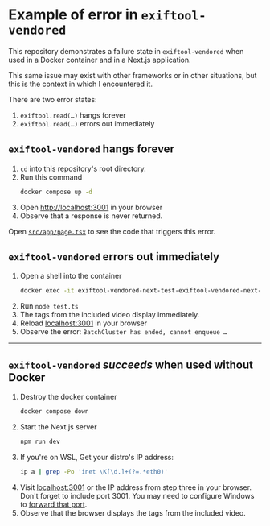 # Example of error in `exiftool-vendored`

This repository demonstrates a failure state in `exiftool-vendored` when used in a Docker container and in a Next.js application.

This same issue may exist with other frameworks or in other situations, but this is the context in which I encountered it.

There are two error states:
1. `exiftool.read(…)` hangs forever
2. `exiftool.read(…)` errors out immediately

## `exiftool-vendored` hangs forever

1. `cd` into this repository's root directory.
2. Run this command
    ```bash
    docker compose up -d
    ```
3. Open [http://localhost:3001](http://localhost:3001) in your browser
4. Observe that a response is never returned. 

Open [`src/app/page.tsx`](src/app/page.tsx) to see the code that triggers this error.

## `exiftool-vendored` errors out immediately

1. Open a shell into the container
    ```bash
    docker exec -it exiftool-vendored-next-test-exiftool-vendored-next-test-1 sh
    ```
2. Run `node test.ts`
3. The tags from the included video display immediately.
4. Reload [localhost:3001](http://localhost:3001) in your browser
5. Observe the error: `BatchCluster has ended, cannot enqueue …`

---

## `exiftool-vendored` _succeeds_ when used without Docker

1. Destroy the docker container
   ```bash
   docker compose down
   ```
2. Start the Next.js server
   ```bash
   npm run dev
   ```
3. If you're on WSL, Get your distro's IP address:
   ```bash
   ip a | grep -Po 'inet \K[\d.]+(?=.*eth0)'
   ```
4. Visit [localhost:3001](http://localhost:3001) or the IP address from step three in your browser. Don't forget to include port 3001. You may need to configure Windows to [forward that port](https://gist.github.com/xmeng1/aae4b223e9ccc089911ee764928f5486?permalink_comment_id=4939664#gistcomment-4939664).
5. Observe that the browser displays the tags from the included video.
